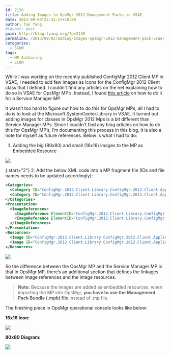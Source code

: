 ```yaml
---
id: 2138
title: Adding Images to OpsMgr 2012 Management Packs in VSAE
date: 2013-09-03T22:41:17+10:00
author: Tao Yang
#layout: post
guid: http://blog.tyang.org/?p=2138
permalink: /2013/09/03/adding-images-opsmgr-2012-management-pack-vsae/
categories:
  - SCOM
tags:
  - MP Authoring
  - SCOM
---
```

While I was working on the recently published ConfigMgr 2012 Client MP in VSAE, I needed to add few images as icons for the ConfigMgr 2012 Client class that I defined. I couldn’t find any articles on the net explaining how to do so in VSAE for OpsMgr MP’s. Instead, I found [this article](http://marcelzehner.ch/2013/01/04/visual-studio-authoring-extensions-vsae-part-2-creating-a-folder-with-a-custom-image) on how to do it for a Service Manager MP.

It wasn’t too hard to figure out how to do this for OpsMgr MPs, all I had to do is to look at the Microsoft.SystemCenter.Library in VSAE. It turned out adding images for classes in OpsMgr 2012 Mps is a bit different than Service Manager MPs. Since I couldn’t find any blog articles on how to do this for OpsMgr MP’s, I’m documenting this process in this blog, it is also a note for myself as future references. Below is what I had to do:

1. Adding the big (80x80) and small (16x16) images to the MP as Embedded Resource

![](http://blog.tyang.org/wp-content/uploads/2013/09/image.png)

{:start="2"}
2. Add the below XML code into a MP fragment file (IDs and file names needs to be updated accordingly):

```xml
<Categories>
  <Category ID="ConfigMgr.2012.Client.Library.ConfigMgr.2012.Client.Application.Diagram.Icon.Category" Target="ConfigMgr.2012.Client.Library.ConfigMgr.2012.Client.Application.Diagram.Icon" Value="System!System.Internal.ManagementPack.Images.DiagramIcon" />
  <Category ID="ConfigMgr.2012.Client.Library.ConfigMgr.2012.Client.Application.Small.Icon.Category" Target="ConfigMgr.2012.Client.Library.ConfigMgr.2012.Client.Application.Small.Icon" Value="System!System.Internal.ManagementPack.Images.u16x16Icon" />
</Categories>
<Presentation>
  <ImageReferences>
    <ImageReference ElementID="ConfigMgr.2012.Client.Library.ConfigMgr.2012.Client.Application" ImageID="ConfigMgr.2012.Client.Library.ConfigMgr.2012.Client.Application.Diagram.Icon"/>
    <ImageReference ElementID="ConfigMgr.2012.Client.Library.ConfigMgr.2012.Client.Application" ImageID="ConfigMgr.2012.Client.Library.ConfigMgr.2012.Client.Application.Small.Icon"/>
  </ImageReferences>
</Presentation>
<Resources>
  <Image ID="ConfigMgr.2012.Client.Library.ConfigMgr.2012.Client.Application.Diagram.Icon" FileName="CMClientx80.png" Accessibility="Public" HasNullStream="false" Comment="ConfigMgr 2012 Client Icon Diagram" />
  <Image ID="ConfigMgr.2012.Client.Library.ConfigMgr.2012.Client.Application.Small.Icon" FileName="CMClientx16.png" Accessibility="Public" HasNullStream="false" Comment="ConfigMgr 2012 Client Icon Small" />
</Resources>
```

![](http://blog.tyang.org/wp-content/uploads/2013/09/image1.png)

So the difference between the OpsMgr MP and the Service Manager MP is that in OpsMgr MP, there’s an additional section <Categories> that defines the linkages between image references and the image resources.

>**Note:** Because the images are added as embedded resources, when importing the MP into OpsMgr, **you have to use the Management Pack Bundle (.mpb) file** instead of .mp file.

The finishing piece in OpsMgr operational console looks like below:

**16x16 Icon:**

![](http://blog.tyang.org/wp-content/uploads/2013/09/image2.png)

**80x80 Diagram:**

![](http://blog.tyang.org/wp-content/uploads/2013/09/image3.png)